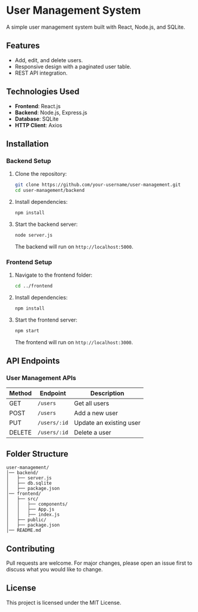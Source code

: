 # User Management System

A simple user management system built with React, Node.js, and SQLite.

## Features

- Add, edit, and delete users.
- Responsive design with a paginated user table.
- REST API integration.

## Technologies Used

- **Frontend**: React.js
- **Backend**: Node.js, Express.js
- **Database**: SQLite
- **HTTP Client**: Axios

## Installation

### Backend Setup

1. Clone the repository:
   ```sh
   git clone https://github.com/your-username/user-management.git
   cd user-management/backend
   ```

2. Install dependencies:
   ```sh
   npm install
   ```

3. Start the backend server:
   ```sh
   node server.js
   ```
   The backend will run on `http://localhost:5000`.

### Frontend Setup

1. Navigate to the frontend folder:
   ```sh
   cd ../frontend
   ```

2. Install dependencies:
   ```sh
   npm install
   ```

3. Start the frontend server:
   ```sh
   npm start
   ```
   The frontend will run on `http://localhost:3000`.

## API Endpoints

### User Management APIs

| Method | Endpoint      | Description             |
|--------|-------------|-------------------------|
| GET    | `/users`    | Get all users           |
| POST   | `/users`    | Add a new user          |
| PUT    | `/users/:id` | Update an existing user |
| DELETE | `/users/:id` | Delete a user          |

## Folder Structure

```
user-management/
│── backend/
│   ├── server.js
│   ├── db.sqlite
│   ├── package.json
│── frontend/
│   ├── src/
│   │   ├── components/
│   │   ├── App.js
│   │   ├── index.js
│   ├── public/
│   ├── package.json
│── README.md
```

## Contributing

Pull requests are welcome. For major changes, please open an issue first to discuss what you would like to change.

## License

This project is licensed under the MIT License.
